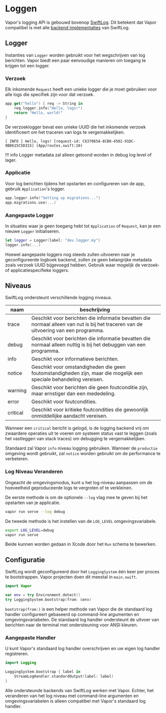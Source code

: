 # Loggen 

Vapor's logging API is gebouwd bovenop [SwiftLog](https://github.com/apple/swift-log). 
Dit betekent dat Vapor compatibel is met alle [backend implementaties](https://github.com/apple/swift-log#backends) van SwiftLog.

## Logger

Instanties van `Logger` worden gebruikt voor het wegschrijven van log berichten. Vapor biedt een paar eenvoudige manieren om toegang te krijgen tot een logger.

### Verzoek

Elk inkomende `Request` heeft een unieke logger die je moet gebruiken voor alle logs die specifiek zijn voor dat verzoek.

```swift
app.get("hello") { req -> String in
    req.logger.info("Hello, logs!")
    return "Hello, world!"
}
```

De verzoeklogger bevat een unieke UUID die het inkomende verzoek identificeert om het traceren van logs te vergemakkelijken.

```
[ INFO ] Hello, logs! [request-id: C637065A-8CB0-4502-91DC-9B8615C5D315] (App/routes.swift:10)
```

!!! info
	Logger metadata zal alleen getoond worden in debug log level of lager.

### Applicatie

Voor log berichten tijdens het opstarten en configureren van de app, gebruik `Application`'s logger.

```swift
app.logger.info("Setting up migrations...")
app.migrations.use(...)
```

### Aangepaste Logger

In situaties waar je geen toegang hebt tot `Application` of `Request`, kan je een nieuwe `Logger` initialiseren. 

```swift
let logger = Logger(label: "dev.logger.my")
logger.info(...)
```

Hoewel aangepaste loggers nog steeds zullen uitvoeren naar je geconfigureerde logboek backend, zullen ze geen belangrijke metadata zoals verzoek UUID bijgevoegd hebben. Gebruik waar mogelijk de verzoek- of applicatiespecifieke loggers. 

## Niveaus

SwiftLog ondersteunt verschillende logging niveaus.

|naam|beschrijving|
|-|-|
|trace|Geschikt voor berichten die informatie bevatten die normaal alleen van nut is bij het traceren van de uitvoering van een programma.|
|debug|Geschikt voor berichten die informatie bevatten die normaal alleen nuttig is bij het debuggen van een programma.|
|info|Geschikt voor informatieve berichten.|
|notice|Geschikt voor omstandigheden die geen foutomstandigheden zijn, maar die mogelijk een speciale behandeling vereisen.|
|warning|Geschikt voor berichten die geen foutconditie zijn, maar ernstiger dan een mededeling.|
|error|Geschikt voor foutcondities.|
|critical|Geschikt voor kritieke foutcondities die gewoonlijk onmiddellijke aandacht vereisen.|

Wanneer een `critical` bericht is gelogd, is de logging backend vrij om zwaardere operaties uit te voeren om systeem status vast te leggen (zoals het vastleggen van stack traces) om debugging te vergemakkelijken.

Standaard zal Vapor `info` niveau logging gebruiken. Wanneer de `productie` omgeving wordt gebruikt, zal `notice` worden gebruikt om de performance te verbeteren. 

### Log Niveau Veranderen

Ongeacht de omgevingsmodus, kunt u het log-niveau aanpassen om de hoeveelheid geproduceerde logs te vergroten of te verkleinen. 

De eerste methode is om de optionele `--log` vlag mee te geven bij het opstarten van je applicatie. 

```sh
vapor run serve --log debug
```

De tweede methode is het instellen van de `LOG_LEVEL` omgevingsvariabele.

```sh
export LOG_LEVEL=debug
vapor run serve
```

Beide kunnen worden gedaan in Xcode door het `Run` schema te bewerken.

## Configuratie

SwiftLog wordt geconfigureerd door het `LoggingSystem` één keer per proces te bootstrappen. Vapor projecten doen dit meestal in `main.swift`.

```swift
import Vapor

var env = try Environment.detect()
try LoggingSystem.bootstrap(from: &env)
```

`bootstrap(from:)` is een helper methode van Vapor die de standaard log handler configureert gebaseerd op command-line argumenten en omgevingsvariabelen. De standaard log handler ondersteunt de uitvoer van berichten naar de terminal met ondersteuning voor ANSI kleuren. 

### Aangepaste Handler

U kunt Vapor's standaard log handler overschrijven en uw eigen log handler registreren.

```swift
import Logging

LoggingSystem.bootstrap { label in
    StreamLogHandler.standardOutput(label: label)
}
```

Alle ondersteunde backends van SwiftLog werken met Vapor. Echter, het veranderen van het log niveau met command-line argumenten en omgevingsvariabelen is alleen compatibel met Vapor's standaard log handler.
